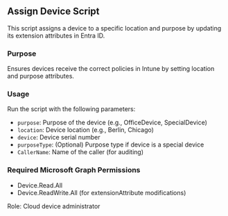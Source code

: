 ## Assign Device Script

This script assigns a device to a specific location and purpose by updating its extension attributes in Entra ID.

### Purpose
Ensures devices receive the correct policies in Intune by setting location and purpose attributes.

### Usage
Run the script with the following parameters:

- `purpose`: Purpose of the device (e.g., OfficeDevice, SpecialDevice)
- `location`: Device location (e.g., Berlin, Chicago)
- `device`: Device serial number
- `purposeType`: (Optional) Purpose type if device is a special device
- `CallerName`: Name of the caller (for auditing)

### Required Microsoft Graph Permissions
- Device.Read.All
- Device.ReadWrite.All (for extensionAttribute modifications)

Role: Cloud device administrator
